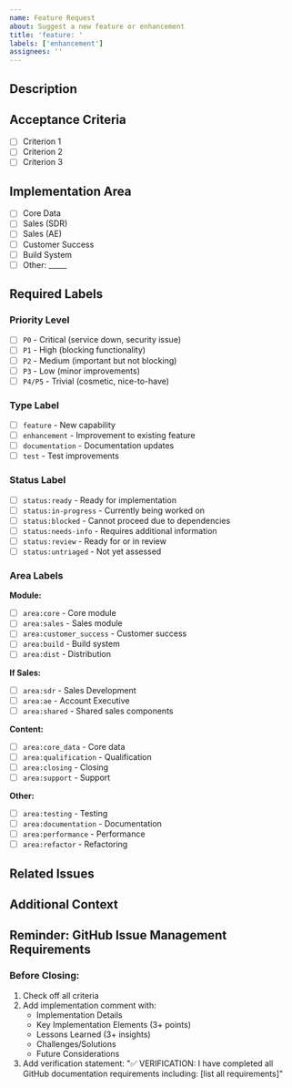 ```yaml
---
name: Feature Request
about: Suggest a new feature or enhancement
title: 'feature: '
labels: ['enhancement']
assignees: ''
---
```


## Description
<!-- Provide a clear and concise description of the feature -->

## Acceptance Criteria
<!-- List the criteria that must be met for this feature to be considered complete -->
- [ ] Criterion 1
- [ ] Criterion 2
- [ ] Criterion 3

## Implementation Area
<!-- Select the areas this feature impacts -->
- [ ] Core Data
- [ ] Sales (SDR)
- [ ] Sales (AE)
- [ ] Customer Success
- [ ] Build System
- [ ] Other: _____

## Required Labels
<!-- You MUST include all of these label categories -->

### Priority Level
<!-- Select ONE by replacing [ ] with [x] -->
- [ ] `P0` - Critical (service down, security issue)
- [ ] `P1` - High (blocking functionality)
- [ ] `P2` - Medium (important but not blocking)
- [ ] `P3` - Low (minor improvements)
- [ ] `P4/P5` - Trivial (cosmetic, nice-to-have)

### Type Label
<!-- Select ONE by replacing [ ] with [x] -->
- [ ] `feature` - New capability
- [ ] `enhancement` - Improvement to existing feature
- [ ] `documentation` - Documentation updates
- [ ] `test` - Test improvements

### Status Label
<!-- Select ONE by replacing [ ] with [x] -->
- [ ] `status:ready` - Ready for implementation
- [ ] `status:in-progress` - Currently being worked on
- [ ] `status:blocked` - Cannot proceed due to dependencies
- [ ] `status:needs-info` - Requires additional information
- [ ] `status:review` - Ready for or in review
- [ ] `status:untriaged` - Not yet assessed

### Area Labels
<!-- Select ALL that apply by replacing [ ] with [x] -->

**Module:**
- [ ] `area:core` - Core module
- [ ] `area:sales` - Sales module
- [ ] `area:customer_success` - Customer success
- [ ] `area:build` - Build system
- [ ] `area:dist` - Distribution

**If Sales:**
- [ ] `area:sdr` - Sales Development
- [ ] `area:ae` - Account Executive
- [ ] `area:shared` - Shared sales components

**Content:**
- [ ] `area:core_data` - Core data
- [ ] `area:qualification` - Qualification
- [ ] `area:closing` - Closing
- [ ] `area:support` - Support

**Other:**
- [ ] `area:testing` - Testing
- [ ] `area:documentation` - Documentation
- [ ] `area:performance` - Performance
- [ ] `area:refactor` - Refactoring

## Related Issues
<!-- Link any related issues -->

## Additional Context
<!-- Add any other context about the feature here -->

## Reminder: GitHub Issue Management Requirements
<!-- Do not remove this section -->
### Before Closing:
1. Check off all criteria
2. Add implementation comment with:
   - Implementation Details
   - Key Implementation Elements (3+ points)
   - Lessons Learned (3+ insights)
   - Challenges/Solutions
   - Future Considerations
3. Add verification statement:
   "✅ VERIFICATION: I have completed all GitHub documentation requirements including: [list all requirements]"
